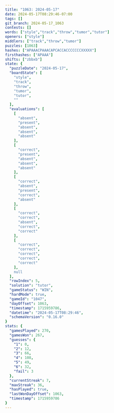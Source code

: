 ```yaml
---
title: "1063: 2024-05-17"
date: 2024-05-17T08:29:46-07:00
tags: []
git_branch: 2024-05-17_1063
contests: []
words: ["style","track","throw","tumor","tutor"]
openers: ["style"]
middlers: ["track","throw","tumor"]
puzzles: [1063]
hashes: ["APAAACPAAACAPCACCACCCCCCCXXXXX"]
firsthashes: ["APAAA"]
shifts: ["zbbxb"]
state: {
  "puzzleDate": "2024-05-17",
  "boardState": [
    "style",
    "track",
    "throw",
    "tumor",
    "tutor",
    ""
  ],
  "evaluations": [
    [
      "absent",
      "present",
      "absent",
      "absent",
      "absent"
    ],
    [
      "correct",
      "present",
      "absent",
      "absent",
      "absent"
    ],
    [
      "correct",
      "absent",
      "present",
      "correct",
      "absent"
    ],
    [
      "correct",
      "correct",
      "absent",
      "correct",
      "correct"
    ],
    [
      "correct",
      "correct",
      "correct",
      "correct",
      "correct"
    ],
    null
  ],
  "rowIndex": 5,
  "solution": "tutor",
  "gameStatus": "WIN",
  "hardMode": true,
  "gameId": "1047",
  "dayOffset": 1063,
  "timestamp": 1715959786,
  "datetime": "2024-05-17T08:29:46",
  "schemaVersion": "0.16.0"
}
stats: {
  "gamesPlayed": 270,
  "gamesWon": 267,
  "guesses": {
    "1": 0,
    "2": 12,
    "3": 66,
    "4": 108,
    "5": 49,
    "6": 32,
    "fail": 3
  },
  "currentStreak": 7,
  "maxStreak": 36,
  "hasPlayed": true,
  "lastWonDayOffset": 1063,
  "timestamp": 1715959786
}
---
```

<!-- more -->
